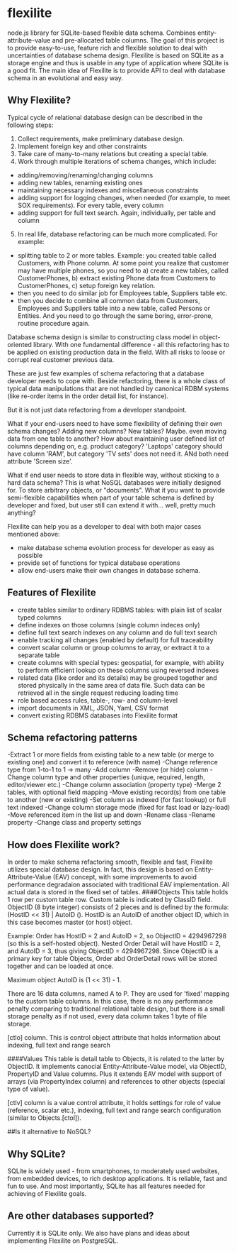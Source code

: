 # flexilite
node.js library for SQLite-based flexible data schema. Combines entity-attribute-value and pre-allocated table columns. 
The goal of this project is to provide easy-to-use, feature rich and flexible solution to deal with uncertainties of database schema design.
Flexilite is based on SQLite as a storage engine and thus is usable in any type of application where SQLite is a good fit.
The main idea of Flexilite is to provide API to deal with database schema in an evolutional and easy way.

## Why Flexilite?
Typical cycle of relational database design can be described in the following steps:
1) Collect requirements, make preliminary database design.
2) Implement foreign key and other constraints
3) Take care of many-to-many relations but creating a special table.
4) Work through multiple iterations of schema changes, which include:
- adding/removing/renaming/changing columns
- adding new tables, renaming existing ones
- maintaining necessary indexes and miscellaneous constraints
- adding support for logging changes, when needed (for example, to meet SOX requirements). For every table, every column
- adding support for full text search. Again, individually, per table and column

5) In real life, database refactoring can be much more complicated. For example:
- splitting table to 2 or more tables. Example: you created table called Customers, with Phone column. At some point you realize that customer may have multiple phones, so you need to a) create a new tables, called CustomerPhones, b) extract existing Phone data from Customers to CustomerPhones, c) setup foreign key relation.
- then you need to do similar job for Employees table, Suppliers table etc.
- then you decide to combine all common data from Customers, Employees and Suppliers table into a new table, called Persons or Entities. And you need to go through the same boring, error-prone, routine procedure again.
 
Database schema design is similar to constructing class model in object-oriented library. With one fundamental difference - all this refactoring has to be applied on existing production data in the field. With all risks to loose or corrupt real customer previous data.

These are just few examples of schema refactoring that a database developer needs to cope with. Beside refactoring, there is a whole class of typical data manipulations that are not handled by canonical RDBM systems (like re-order items in the order detail list, for instance).

But it is not just data refactoring from a developer standpoint.

What if your end-users need to have some flexibility of defining their own schema changes? Adding new columns? New tables? Maybe. even moving data from one table to another? 
How about maintaining user defined list of columns depending on, e.g. product category? 'Laptops' category should have column 'RAM', but category 'TV sets' does not need it. ANd both need attribute 'Screen size'.

What if end user needs to store data in flexible way, without sticking to a hard data schema? This is what NoSQL databases were initially designed for. To store arbitrary objects, or "documents". What it you want to provide semi-flexible capabilities when part of your table schema is defined by developer and fixed, but user still can extend it with... well, pretty much anything?

Flexilite can help you as a developer to deal with both major cases mentioned above:
- make database schema evolution process for developer as easy as possible
- provide set of functions for typical database operations
- allow end-users make their own changes in database schema.
 
## Features of Flexilite
- create tables similar to ordinary RDBMS tables: with plain list of scalar typed columns
- define indexes on those columns (single column indeces only)
- define full text search indexes on any column and do full text search
- enable tracking all changes (enabled by default) for full traceability
- convert scalar column or group columns to array, or extract it to a separate table
- create columns with special types: geospatial, for example, with ability to perform efficient lookup on these columns using reversed indexes
- related data (like order and its details) may be grouped together and stored physically in the same area of data file. Such data can be retrieved all in the single request reducing loading time   
- role based access rules, table-, row- and column-level  
- import documents in XML, JSON, Yaml, CSV format
- convert existing RDBMS databases into Flexilite format
 
## Schema refactoring patterns
-Extract 1 or more fields from existing table to a new table (or merge to existing one) and convert it to reference (with name)
-Change reference type from 1-to-1 to 1 -> many
-Add column
-Remove (or hide) column
-Change column type and other properties (unique, required, length, editor/viewer etc.)
-Change column association (property type)
-Merge 2 tables, with optional field mapping
-Move existing record(s) from one table to another (new or existing)
-Set column as indexed (for fast lookup) or full text indexed
-Change column storage mode (fixed for fast load or lazy-load)
-Move referenced item in the list up and down
-Rename class
-Rename property
-Change class and property settings
 
## How does Flexilite work?
In order to make schema refactoring smooth, flexible and fast, Flexilite utilizes special database design. In fact, this design is based on Entity-Attribute-Value (EAV) concept, with some improvements to avoid performance degradaion associated with traditional EAV implementation.
All actual data is stored in the fixed set of tables. 
####Objects
This table holds 1 row per custom table row. Custom table is indicated by ClassID field. ObjectID (8 byte integer) consists of 2 pieces and is defined by the formula: (HostID << 31) | AutoID (<auto-incremented-ID>). HostID is an AutoID of another object ID, which in this case becomes master (or host) object. 

Example:
Order has HostID = 2 and AutoID = 2, so ObjectID = 4294967298 (so this is a self-hosted object). Nested Order Detail will have HostID = 2, and AutoID = 3, thus giving ObjectID = 4294967298. Since ObjectID is a primary key for table Objects, Order abd OrderDetail rows will be stored together and can be loaded at once.

Maximum object AutoID is (1 << 31) - 1.

There are 16 data columns, named A to P. They are used for 'fixed' mapping to the custom table columns. In this case, there is no any performance penalty comparing to traditional relational table design, but there is a small storage penalty as if not used, every data column takes 1 byte of file storage. 

[ctlo] column. This is control object attribute that holds information about indexing, full text and range search  

####Values
This table is detail table to Objects, it is related to the latter by ObjectID. It implements canocial Entity-Attribute-Value model, via ObjectID, PropertyID and Value columns. Plus it extends EAV model with support of arrays (via PropertyIndex column) and references to other objects (special type of value).

[ctlv] column is a value control attribute, it holds settings for role of value (reference, scalar etc.), indexing, full text and range search configuration (similar to Objects.[ctol]). 

##Is it alternative to NoSQL?

## Why SQLite?
SQLite is widely used - from smartphones, to moderately used websites, from embedded devices, to rich desktop applications. It is reliable, fast and fun to use. And most importantly, SQLite has all features needed for achieving of Flexilite goals. 

## Are other databases supported?
Currently it is SQLite only. We also have plans and ideas about implementing Flexilite on PostgreSQL.
